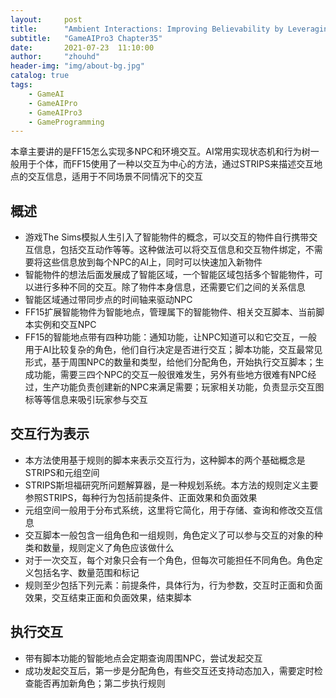 ```yaml
---
layout:     post
title:      "Ambient Interactions: Improving Believability by Leveraging Rule-Based AI"
subtitle:   "GameAIPro3 Chapter35"
date:       2021-07-23  11:10:00
author:     "zhouhd"
header-img: "img/about-bg.jpg"
catalog: true
tags:
    - GameAI
    - GameAIPro
    - GameAIPro3
    - GameProgramming
---
```


本章主要讲的是FF15怎么实现多NPC和环境交互。AI常用实现状态机和行为树一般用于个体，而FF15使用了一种以交互为中心的方法，通过STRIPS来描述交互地点的交互信息，适用于不同场景不同情况下的交互

## 概述
- 游戏The Sims模拟人生引入了智能物件的概念，可以交互的物件自行携带交互信息，包括交互动作等等。这种做法可以将交互信息和交互物件绑定，不需要将这些信息放到每个NPC的AI上，同时可以快速加入新物件
- 智能物件的想法后面发展成了智能区域，一个智能区域包括多个智能物件，可以进行多种不同的交互。除了物件本身信息，还需要它们之间的关系信息
- 智能区域通过带同步点的时间轴来驱动NPC
- FF15扩展智能物件为智能地点，管理属下的智能物件、相关交互脚本、当前脚本实例和交互NPC
- FF15的智能地点带有四种功能：通知功能，让NPC知道可以和它交互，一般用于AI比较复杂的角色，他们自行决定是否进行交互；脚本功能，交互最常见形式，基于周围NPC的数量和类型，给他们分配角色，开始执行交互脚本；生成功能，需要三四个NPC的交互一般很难发生，另外有些地方很难有NPC经过，生产功能负责创建新的NPC来满足需要；玩家相关功能，负责显示交互图标等等信息来吸引玩家参与交互

## 交互行为表示
- 本方法使用基于规则的脚本来表示交互行为，这种脚本的两个基础概念是STRIPS和元组空间
- STRIPS斯坦福研究所问题解算器，是一种规划系统。本方法的规则定义主要参照STRIPS，每种行为包括前提条件、正面效果和负面效果
- 元组空间一般用于分布式系统，这里将它简化，用于存储、查询和修改交互信息
- 交互脚本一般包含一组角色和一组规则，角色定义了可以参与交互的对象的种类和数量，规则定义了角色应该做什么
- 对于一次交互，每个对象只会有一个角色，但每次可能担任不同角色。角色定义包括名字、数量范围和标记
- 规则至少包括下列元素：前提条件，具体行为，行为参数，交互时正面和负面效果，交互结束正面和负面效果，结束脚本

## 执行交互
- 带有脚本功能的智能地点会定期查询周围NPC，尝试发起交互
- 成功发起交互后，第一步是分配角色，有些交互还支持动态加入，需要定时检查能否再加新角色；第二步执行规则

